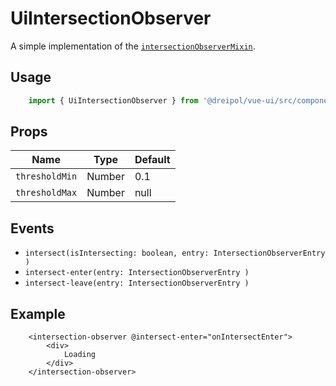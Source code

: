 # UiIntersectionObserver
A simple implementation of the [`intersectionObserverMixin`](/src/mixins/intersection-observer).

## Usage
```js
    import { UiIntersectionObserver } from '@dreipol/vue-ui/src/components';
```

## Props
| Name | Type | Default |
| --- | --- | ---|
|`thresholdMin` |Number| 0.1 |
|`thresholdMax` |Number| null|

## Events
-  `intersect(isIntersecting: boolean, entry: IntersectionObserverEntry )`
-  `intersect-enter(entry: IntersectionObserverEntry )`
-  `intersect-leave(entry: IntersectionObserverEntry )`

## Example
```vue
    <intersection-observer @intersect-enter="onIntersectEnter">
        <div>
            Loading
        </div>
    </intersection-observer>
```

